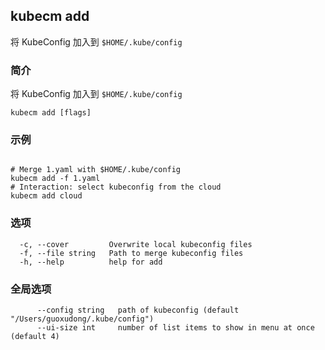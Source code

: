 ## kubecm add

将 KubeConfig 加入到 `$HOME/.kube/config`

### 简介

将 KubeConfig 加入到 `$HOME/.kube/config`

```
kubecm add [flags]
```

### 示例

```

# Merge 1.yaml with $HOME/.kube/config
kubecm add -f 1.yaml 
# Interaction: select kubeconfig from the cloud
kubecm add cloud

```

### 选项

```
  -c, --cover         Overwrite local kubeconfig files
  -f, --file string   Path to merge kubeconfig files
  -h, --help          help for add
```

### 全局选项

```
      --config string   path of kubeconfig (default "/Users/guoxudong/.kube/config")
      --ui-size int     number of list items to show in menu at once (default 4)
```
